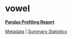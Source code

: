 # vowel

[**Pandas Profiling Report**](https://epistasislab.github.io/pmlb/profile/vowel.html)

[Metadata](metadata.yaml) | [Summary Statistics](summary_stats.tsv)

